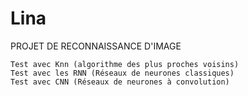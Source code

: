 # Lina



PROJET DE RECONNAISSANCE D'IMAGE

    Test avec Knn (algorithme des plus proches voisins)
    Test avec les RNN (Réseaux de neurones classiques)
    Test avec CNN (Réseaux de neurones à convolution)

